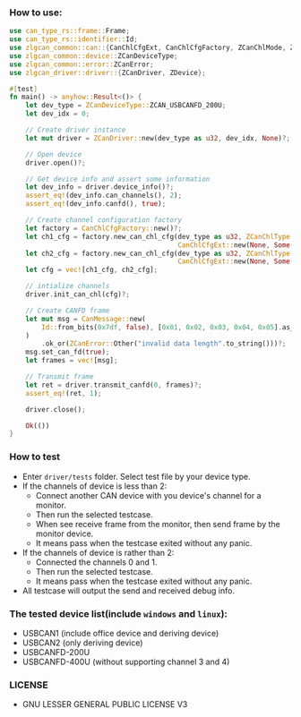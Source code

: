 ### How to use:
```rust
use can_type_rs::frame::Frame;
use can_type_rs::identifier::Id;
use zlgcan_common::can::{CanChlCfgExt, CanChlCfgFactory, ZCanChlMode, ZCanChlType, CanMessage};
use zlgcan_common::device::ZCanDeviceType;
use zlgcan_common::error::ZCanError;
use zlgcan_driver::driver::{ZCanDriver, ZDevice};

#[test]
fn main() -> anyhow::Result<()> {
    let dev_type = ZCanDeviceType::ZCAN_USBCANFD_200U;
    let dev_idx = 0;

    // Create driver instance
    let mut driver = ZCanDriver::new(dev_type as u32, dev_idx, None)?;

    // Open device
    driver.open()?;

    // Get device info and assert some information
    let dev_info = driver.device_info()?;
    assert_eq!(dev_info.can_channels(), 2);
    assert_eq!(dev_info.canfd(), true);

    // Create channel configuration factory
    let factory = CanChlCfgFactory::new()?;
    let ch1_cfg = factory.new_can_chl_cfg(dev_type as u32, ZCanChlType::CANFD_ISO as u8, ZCanChlMode::Normal as u8, 500_000,
                                          CanChlCfgExt::new(None, Some(1_000_000), None, None, None, None))?;
    let ch2_cfg = factory.new_can_chl_cfg(dev_type as u32, ZCanChlType::CANFD_ISO as u8, ZCanChlMode::Normal as u8, 500_000,
                                          CanChlCfgExt::new(None, Some(1_000_000), None, None, None, None))?;
    let cfg = vec![ch1_cfg, ch2_cfg];

    // intialize channels
    driver.init_can_chl(cfg)?;

    // Create CANFD frame
    let mut msg = CanMessage::new(
        Id::from_bits(0x7df, false), [0x01, 0x02, 0x03, 0x04, 0x05].as_slice()
    )
        .ok_or(ZCanError::Other("invalid data length".to_string()))?;
    msg.set_can_fd(true);
    let frames = vec![msg];

    // Transmit frame
    let ret = driver.transmit_canfd(0, frames)?;
    assert_eq!(ret, 1);

    driver.close();

    Ok(())
}

```

### How to test
  * Enter `driver/tests` folder. Select test file by your device type.
  * If the channels of device is less than 2:
    * Connect another CAN device with you device's channel for a monitor.
    * Then run the selected testcase.
    * When see receive frame from the monitor, then send frame by the monitor device.
    * It means pass when the testcase exited without any panic.
  * If the channels of device is rather than 2:
    * Connected the channels 0 and 1.
    * Then run the selected testcase.
    * It means pass when the testcase exited without any panic.
  * All testcase will output the send and received debug info.

### The tested device list(include `windows` and `linux`):
  * USBCAN1 (include office device and deriving device)
  * USBCAN2 (only deriving device)
  * USBCANFD-200U
  * USBCANFD-400U (without supporting channel 3 and 4)

### LICENSE
  * GNU LESSER GENERAL PUBLIC LICENSE V3
